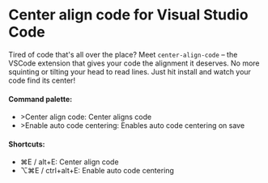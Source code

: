 # Center align code for Visual Studio Code

Tired of code that's all over the place? Meet `center-align-code` – the VSCode extension that gives your code the alignment it deserves. No more squinting or tilting your head to read lines. Just hit install and watch your code find its center!



#### Command palette:

- \>Center align code: Center aligns code
- \>Enable auto code centering: Enables auto code centering on save

#### Shortcuts:

- ⌘E / alt+E: Center align code
- ⌥⌘E / ctrl+alt+E: Enable auto code centering
